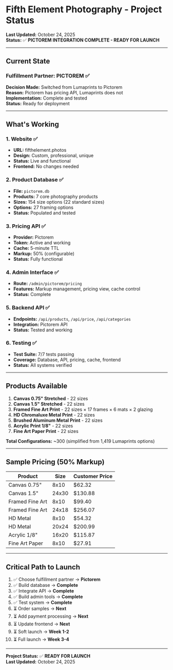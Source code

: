 # Fifth Element Photography - Project Status

**Last Updated:** October 24, 2025  
**Status:** ✅ **PICTOREM INTEGRATION COMPLETE - READY FOR LAUNCH**

---

## Current State

### Fulfillment Partner: PICTOREM ✅

**Decision Made:** Switched from Lumaprints to Pictorem  
**Reason:** Pictorem has pricing API, Lumaprints does not  
**Implementation:** Complete and tested  
**Status:** Ready for deployment  

---

## What's Working

### 1. Website ✅
- **URL:** fifthelement.photos
- **Design:** Custom, professional, unique
- **Status:** Live and functional
- **Frontend:** No changes needed

### 2. Product Database ✅
- **File:** `pictorem.db`
- **Products:** 7 core photography products
- **Sizes:** 154 size options (22 standard sizes)
- **Options:** 27 framing options
- **Status:** Populated and tested

### 3. Pricing API ✅
- **Provider:** Pictorem
- **Token:** Active and working
- **Cache:** 5-minute TTL
- **Markup:** 50% (configurable)
- **Status:** Fully functional

### 4. Admin Interface ✅
- **Route:** `/admin/pictorem/pricing`
- **Features:** Markup management, pricing view, cache control
- **Status:** Complete

### 5. Backend API ✅
- **Endpoints:** `/api/products`, `/api/price`, `/api/categories`
- **Integration:** Pictorem API
- **Status:** Tested and working

### 6. Testing ✅
- **Test Suite:** 7/7 tests passing
- **Coverage:** Database, API, pricing, cache, frontend
- **Status:** All systems verified

---

## Products Available

1. **Canvas 0.75" Stretched** - 22 sizes
2. **Canvas 1.5" Stretched** - 22 sizes
3. **Framed Fine Art Print** - 22 sizes × 17 frames × 6 mats × 2 glazing
4. **HD Chromaluxe Metal Print** - 22 sizes
5. **Brushed Aluminum Metal Print** - 22 sizes
6. **Acrylic Print 1/8"** - 22 sizes
7. **Fine Art Paper Print** - 22 sizes

**Total Configurations:** ~300 (simplified from 1,419 Lumaprints options)

---

## Sample Pricing (50% Markup)

| Product | Size | Customer Price |
|---------|------|----------------|
| Canvas 0.75" | 8x10 | $62.32 |
| Canvas 1.5" | 24x30 | $130.88 |
| Framed Fine Art | 8x10 | $99.40 |
| Framed Fine Art | 24x18 | $256.07 |
| HD Metal | 8x10 | $54.32 |
| HD Metal | 20x24 | $200.99 |
| Acrylic 1/8" | 16x20 | $115.87 |
| Fine Art Paper | 8x10 | $27.91 |

---

## Critical Path to Launch

1. ✅ Choose fulfillment partner → **Pictorem**
2. ✅ Build database → **Complete**
3. ✅ Integrate API → **Complete**
4. ✅ Build admin tools → **Complete**
5. ✅ Test system → **Complete**
6. ⏳ Order samples → **Next**
7. ⏳ Add payment processing → **Next**
8. ⏳ Update frontend → **Next**
9. ⏳ Soft launch → **Week 1-2**
10. ⏳ Full launch → **Week 3-4**

---

**Project Status:** ✅ **READY FOR LAUNCH**  
**Last Updated:** October 24, 2025

